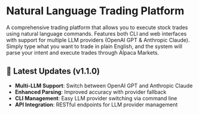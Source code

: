 # Natural Language Trading Platform

A comprehensive trading platform that allows you to execute stock trades using natural language commands. Features both CLI and web interfaces with support for multiple LLM providers (OpenAI GPT & Anthropic Claude). Simply type what you want to trade in plain English, and the system will parse your intent and execute trades through Alpaca Markets.

## 🚀 Latest Updates (v1.1.0)
- **Multi-LLM Support**: Switch between OpenAI GPT and Anthropic Claude
- **Enhanced Parsing**: Improved accuracy with provider fallback
- **CLI Management**: Easy LLM provider switching via command line
- **API Integration**: RESTful endpoints for LLM provider management